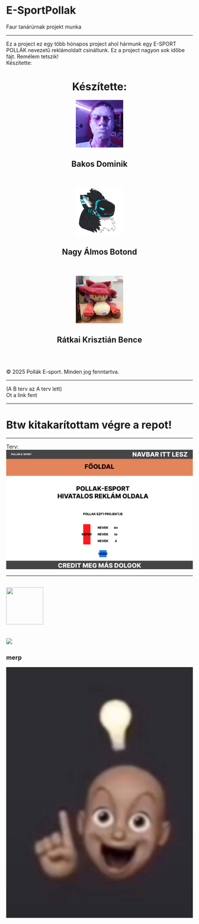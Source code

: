 # E-SportPollak
Faur tanárúrnak projekt munka

<hr>

Ez a project ez egy több hónapos project ahol hármunk egy E-SPORT POLLÁK nevezetű reklámoldalt csináltunk. Ez a project nagyon sok időbe fájt. Remélem tetszik! <br>
Készítette: 
###
<h1 align="center">Készítette:</h1>
<div align="center"><img src="b-terv/imgs/bakos.jpg" width="128px" height="128px"><h2>Bakos Dominik</h2></div><br><br>
<div align="center"><img src="b-terv/imgs/astro.png" width="128px" height="128px"><h2>Nagy Álmos Botond</h2></div><br><br>
<div align="center"><img src="b-terv/imgs/niko.png" width="128px" height="128px"><h2>Rátkai Krisztián Bence</h2></div><br><br>

&copy; 2025 Pollák E-sport. Minden jog fenntartva.

<hr>
(A B terv az A terv lett) <br>
Ot a link fent <br>
<hr>
<h1>Btw kitakarítottam végre a repot!</h1>
<hr>
Terv: <br>
<img src="terv.png">

<hr>



<br>
<img src="https://img1.picmix.com/output/pic/normal/6/1/0/6/12126016_fcf13.gif" width="100" height="100">
<br>
<br>
<br>
<img src="https://media.tenor.com/Z6SD6vtXZS8AAAAj/merp.gif">

### merp

<img src="heureka.jpg">

